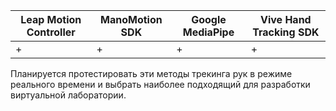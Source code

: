 | Leap Motion Controller | ManoMotion SDK | Google MediaPipe | Vive Hand Tracking SDK |
| - | - | - | - |
| + | + | + | + |
Планируется протестировать эти методы трекинга рук в режиме реального времени и выбрать наиболее подходящий для разработки виртуальной лаборатории.
